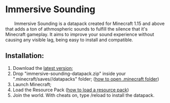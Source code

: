 # Immersive Sounding
 
   Immersive Sounding is a datapack created for Minecraft 1.15 and above that adds a ton of athmospheric sounds to fulfill the silence that it's Minecraft gameplay. It aims to improve your sound experience without causing any visible lag, being easy to install and compatible.
 
 ## Installation:
 1. Download the [latest version](https://github.com/TheWii/immersive-sounding/releases/latest);
 1. Drop "immersive-sounding-datapack.zip" inside your ".minecraft/saves/<world>/datapacks" folder; ([how to open .minecraft folder](https://minecraft.gamepedia.com/.minecraft))
 1. Launch Minecraft;
 1. Load the Resource Pack ([how to load a resource pack](https://minecraft.gamepedia.com/Tutorials/Loading_a_resource_pack))
 1. Join the world. With cheats on, type /reload to install the datapack.
